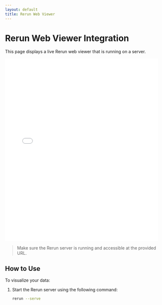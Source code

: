 ```yaml
---
layout: default
title: Rerun Web Viewer
---
```


# Rerun Web Viewer Integration

This page displays a live Rerun web viewer that is running on a server.

<!-- Embed the Rerun viewer using an iframe -->
<iframe src="[http://172.23.192.1:8080](http://localhost:9090/?url=ws://localhost:9877)" width="100%" height="600" frameborder="0" allowfullscreen></iframe>

> Make sure the Rerun server is running and accessible at the provided URL.

## How to Use

To visualize your data:
1. Start the Rerun server using the following command:
   ```bash
   rerun --serve
